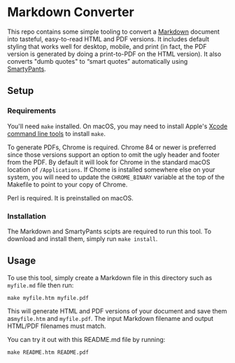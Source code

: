 # Markdown Converter

This repo contains some simple tooling to convert a
[Markdown](https://daringfireball.net/projects/markdown/syntax) document into
tasteful, easy-to-read HTML and PDF versions. It includes default styling that
works well for desktop, mobile, and print (in fact, the PDF version is generated
by doing a print-to-PDF on the HTML version). It also converts "dumb quotes" to
“smart quotes” automatically using
[SmartyPants](https://daringfireball.net/projects/smartypants/).


## Setup

### Requirements

You'll need `make` installed. On macOS, you may need to install Apple's [Xcode
command line
tools](https://developer.apple.com/library/archive/technotes/tn2339/_index.html)
to install `make`.

To generate PDFs, Chrome is required. Chrome 84 or newer is preferred since
those versions support an option to omit the ugly header and footer from the
PDF. By default it will look for Chrome in the standard macOS location of
`/Applications`. If Chome is installed somewhere else on your system, you will
need to update the `CHROME_BINARY` variable at the top of the Makefile to point
to your copy of Chrome.

Perl is required. It is preinstalled on macOS.


### Installation

The Markdown and SmartyPants scipts are required to run this tool. To download
and install them, simply run `make install`.

## Usage

To use this tool, simply create a Markdown file in this directory such as
`myfile.md` file then run:

    make myfile.htm myfile.pdf

This will generate HTML and PDF versions of your document and save them
as`myfile.htm` and `myfile.pdf`. The input Markdown filename and output HTML/PDF
filenames must match.

You can try it out with this README.md file by running:

    make README.htm README.pdf
